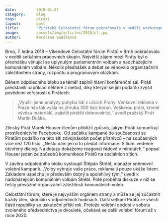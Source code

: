 ```yaml
---
date:         2018-01-07
category:     blog
tags:         piráti
layout:       post
title:        "Pirátské Celostátní fórum pokračovalo v neděli workshopy."
image:        /assets/img/articles/2018/cf.jpg
author:       Karolína Sadílková
---
```


Brno, 7. ledna 2018 – Víkendové Celostátní fórum Pirátů v Brně pokračovalo v neděli setkáním pracovních skupin. Největší zájem mezi Piráty byl o přednášku věnující se uplynulým parlamentním volbám a nadcházejícím komunálním volbám. Několik přednášek a debat se věnovalo organizačním záležitostem strany, rozpočtu a programovým otázkám.

Během odpoledního bloku se téměř zaplnil hlavní konferenční sál. Piráti představili například některé z metod, díky kterým se jim podařilo zvýšit povědomí veřejnosti o Pirátech: 

> „Využili jsme analýzy pohybu lidí v ulicích Prahy. Venkovní reklama v Praze nás tak vyšla na zhruba 300 tisíc korun. Veškerou práci, kromě vývěsu materiálů, zajistili pirátští dobrovolníci,“ uvedl pražský Pirát Martin Duška.

Zlínský Pirát Marek Houser členům přiblížil způsob, jakým Piráti komunikují prostřednictvím Facebooku. Od začátku kampaně do současnosti se Pirátům podařilo na této síti zdvojnásobit počet příznivců – na současných více než 120 tisíc. „Nešlo nám jen o to předat informace. S lidmi vedeme otevřený dialog. Na dotazy dokážeme reagovat řádově v minutách,“ popsal Houser jeden ze způsobů komunikace Pirátů na sociálních sítích.

V závěru odpoledního bloku vystoupil Štěpán Štrébl, manažer sněmovní volební kampaně. „Volby vyhraje vaše práce, reklama ji pouze ukáže lidem. Základem úspěchu je především dobrý a spolehlivý tým,“ uvedl k nadcházejícím komunálním volbám Štrébl. Poté proběhla diskuze v níž se řešily převážně organizační záležitosti komunálních voleb.

Celostátní fórum, které je nejvyšším orgánem strany a může se jej zúčastnit každý člen, skončilo v odpoledních hodinách. Další setkání Pirátů ze všech částí republiky se uskuteční příští rok. Protože volební období v sobotu zvoleného předsednictva je dvouleté, očekává se další volební fórum až v roce 2020.
